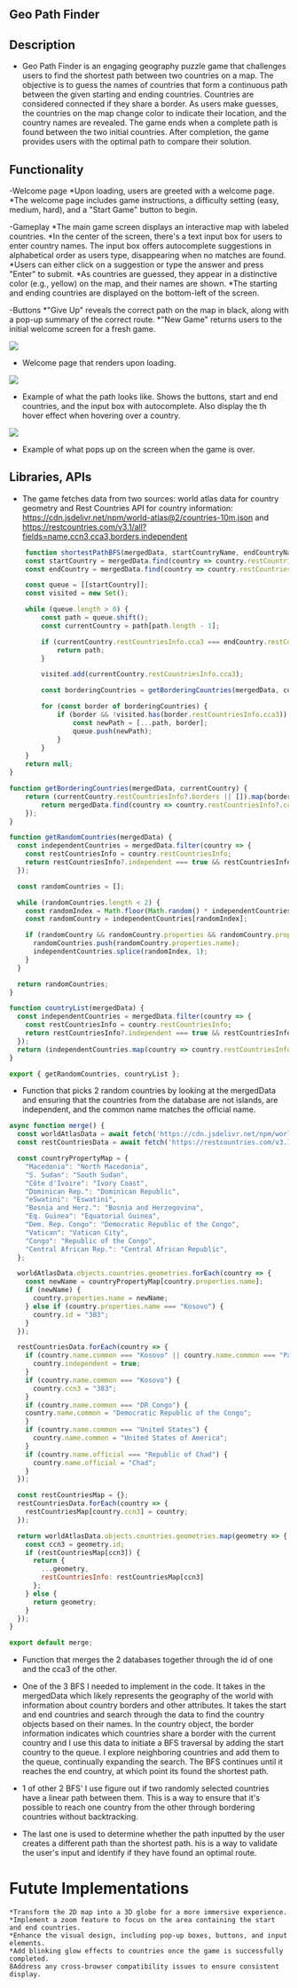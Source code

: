 ## Geo Path Finder

## Description

- Geo Path Finder is an engaging geography puzzle game that challenges users to find the shortest path between two countries on a map. The objective is to guess the names of countries that form a continuous path between the given starting and ending countries. Countries are considered connected if they share a border. As users make guesses, the countries on the map change color to indicate their location, and the country names are revealed. The game ends when a complete path is found between the two initial countries. After completion, the game provides users with the optimal path to compare their solution.

## Functionality

-Welcome page
    *Upon loading, users are greeted with a welcome page.
    *The welcome page includes game instructions, a difficulty setting (easy, medium, hard), and a "Start Game" button to begin.

-Gameplay
    *The main game screen displays an interactive map with labeled countries.
    *In the center of the screen, there's a text input box for users to enter country names. The input box offers autocomplete suggestions in alphabetical order as users type, disappearing when no matches are found.
    *Users can either click on a suggestion or type the answer and press "Enter" to submit.
    *As countries are guessed, they appear in a distinctive color (e.g., yellow) on the map, and their names are shown.
    *The starting and ending countries are displayed on the bottom-left of the screen.

-Buttons
    *"Give Up" reveals the correct path on the map in black, along with a pop-up summary of the correct route.
    *"New Game" returns users to the initial welcome screen for a fresh game.

![](./src/styles/welcome.png)
- Welcome page that renders upon loading.

![](./src/styles/correct_path.png)
- Example of what the path looks like. Shows the buttons, start and end countries, and the input box with autocomplete. Also display the th hover effect when hovering over a country.

![](./src/styles/congratulations.png)
- Example of what pops up on the screen when the game is over.

## Libraries, APIs

- The game fetches data from two sources: world atlas data for country geometry and Rest Countries API for country information: https://cdn.jsdelivr.net/npm/world-atlas@2/countries-10m.json and https://restcountries.com/v3.1/all?fields=name,ccn3,cca3,borders,independent


```js 
    function shortestPathBFS(mergedData, startCountryName, endCountryName) {
    const startCountry = mergedData.find(country => country.restCountriesInfo && (country.restCountriesInfo.name.common || country.restCountriesInfo.name.official) === startCountryName);
    const endCountry = mergedData.find(country => country.restCountriesInfo && (country.restCountriesInfo.name.common || country.restCountriesInfo.name.official) === endCountryName);

    const queue = [[startCountry]];
    const visited = new Set();

    while (queue.length > 0) {
        const path = queue.shift();
        const currentCountry = path[path.length - 1];

        if (currentCountry.restCountriesInfo.cca3 === endCountry.restCountriesInfo.cca3) {
            return path;
        }

        visited.add(currentCountry.restCountriesInfo.cca3);

        const borderingCountries = getBorderingCountries(mergedData, currentCountry);

        for (const border of borderingCountries) {
            if (border && !visited.has(border.restCountriesInfo.cca3)) {
                const newPath = [...path, border];
                queue.push(newPath);
            }
        }
    }
    return null;
}

function getBorderingCountries(mergedData, currentCountry) {
    return (currentCountry.restCountriesInfo?.borders || []).map(borderCca3 => {
        return mergedData.find(country => country.restCountriesInfo?.cca3 === borderCca3);
    });
}
```

```js
function getRandomCountries(mergedData) {
  const independentCountries = mergedData.filter(country => {
    const restCountriesInfo = country.restCountriesInfo;
    return restCountriesInfo?.independent === true && restCountriesInfo.borders.length > 0;
  });

  const randomCountries = [];

  while (randomCountries.length < 2) {
    const randomIndex = Math.floor(Math.random() * independentCountries.length);
    const randomCountry = independentCountries[randomIndex];

    if (randomCountry && randomCountry.properties && randomCountry.properties.name) {
      randomCountries.push(randomCountry.properties.name);
      independentCountries.splice(randomIndex, 1);
    }
  }

  return randomCountries;
}

function countryList(mergedData) {
  const independentCountries = mergedData.filter(country => {
    const restCountriesInfo = country.restCountriesInfo;
    return restCountriesInfo?.independent === true && restCountriesInfo.borders.length > 0;
  });
  return (independentCountries.map(country => country.restCountriesInfo.name.common));
}

export { getRandomCountries, countryList };
```
- Function that picks 2 random countries by looking at the mergedData and ensuring that the countries from the database are not islands, are independent, and the common name matches the official name.

```js
async function merge() {
  const worldAtlasData = await fetch('https://cdn.jsdelivr.net/npm/world-atlas@2/countries-10m.json').then(res => res.json());
  const restCountriesData = await fetch('https://restcountries.com/v3.1/all?fields=name,ccn3,cca3,borders,independent').then(res => res.json());

  const countryPropertyMap = {
    "Macedonia": "North Macedonia",
    "S. Sudan": "South Sudan",
    "Côte d'Ivoire": "Ivory Coast",
    "Dominican Rep.": "Dominican Republic",
    "eSwatini": "Eswatini",
    "Bosnia and Herz.": "Bosnia and Herzegovina",
    "Eq. Guinea": "Equatorial Guinea",
    "Dem. Rep. Congo": "Democratic Republic of the Congo",
    "Vatican": "Vatican City",
    "Congo": "Republic of the Congo",
    "Central African Rep.": "Central African Republic",
  };

  worldAtlasData.objects.countries.geometries.forEach(country => {
    const newName = countryPropertyMap[country.properties.name];
    if (newName) {
      country.properties.name = newName;
    } else if (country.properties.name === "Kosovo") {
      country.id = "383";
    }
  });

  restCountriesData.forEach(country => {
    if (country.name.common === "Kosovo" || country.name.common === "Palestine" || country.name.common === "Taiwan" || country.name.common === "Zambia") {
      country.independent = true;
    }
    if (country.name.common === "Kosovo") {
      country.ccn3 = "383";
    }
    if (country.name.common === "DR Congo") {
    country.name.common = "Democratic Republic of the Congo"; 
    }
    if (country.name.common === "United States") {
      country.name.common = "United States of America"; 
    }
    if (country.name.official === "Republic of Chad") {
      country.name.official = "Chad"; 
    }
  });

  const restCountriesMap = {};
  restCountriesData.forEach(country => {
    restCountriesMap[country.ccn3] = country;
  });

  return worldAtlasData.objects.countries.geometries.map(geometry => {
    const ccn3 = geometry.id;
    if (restCountriesMap[ccn3]) {
      return {
        ...geometry,
        restCountriesInfo: restCountriesMap[ccn3]
      };
    } else {
      return geometry;
    }
  });
}

export default merge;
```
- Function that merges the 2 databases together through the id of one and the cca3 of the other.

- One of the 3 BFS I needed to implement in the code. It takes in the mergedData which likely represents the geography of the world with information about country borders and other attributes. It takes the start and end countries and search through the data to find the country objects based on their names. In the country object, the border information indicates which countries share a border with the current country and I use this data to initiate a BFS traversal by adding the start country to the queue. I explore neighboring countries and add them to the queue, continually expanding the search. The BFS continues until it reaches the end country, at which point its found the shortest path.

- 1 of other 2 BFS' I use figure out if two randomly selected countries have a linear path between them. This is a way to ensure that it's possible to reach one country from the other through bordering countries without backtracking.

- The last one is used to determine whether the path inputted by the user creates a different path than the shortest path. his is a way to validate the user's input and identify if they have found an optimal route.

# Futute Implementations

    *Transform the 2D map into a 3D globe for a more immersive experience.
    *Implement a zoom feature to focus on the area containing the start and end countries.
    *Enhance the visual design, including pop-up boxes, buttons, and input elements.
    *Add blinking glow effects to countries once the game is successfully completed.
    8Address any cross-browser compatibility issues to ensure consistent display.